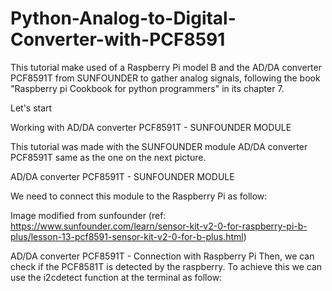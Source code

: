 # Python-Analog-to-Digital-Converter-with-PCF8591
This tutorial make used of a Raspberry Pi model B and the AD/DA converter PCF8591T from SUNFOUNDER to gather analog signals, following the book "Raspberry pi Cookbook for python programmers" in its chapter 7.

Let's start

Working with AD/DA converter PCF8591T - SUNFOUNDER MODULE

This tutorial was made with the SUNFOUNDER module AD/DA converter PCF8591T same as the one on the next picture. 

AD/DA converter PCF8591T - SUNFOUNDER MODULE
 
We need to connect this module to the Raspberry Pi as follow:


Image modified from sunfounder (ref: https://www.sunfounder.com/learn/sensor-kit-v2-0-for-raspberry-pi-b-plus/lesson-13-pcf8591-sensor-kit-v2-0-for-b-plus.html)


AD/DA converter PCF8591T - Connection with Raspberry Pi
Then, we can check if the PCF8581T is detected by the raspberry. To achieve this we can use the i2cdetect function at the terminal as follow:
